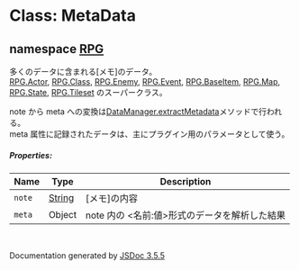 # Class: MetaData

## namespace [RPG](RPG.md)

 多くのデータに含まれる[メモ]のデータ。<br />
 [RPG.Actor](RPG.Actor.md), [RPG.Class](RPG.Class.md), [RPG.Enemy](RPG.Enemy.md), [RPG.Event](RPG.Event.md), [RPG.BaseItem](RPG.BaseItem.md), [RPG.Map](RPG.Map.md), [RPG.State](RPG.State.md), [RPG.Tileset](RPG.Tileset.md) のスーパークラス。

 note から meta への変換は[DataManager.extractMetadata](DataManager.md#static-extractmetadata-data)メソッドで行われる。<br />
 meta 属性に記録されたデータは、主にプラグイン用のパラメータとして使う。

##### Properties:

| Name | Type | Description |
| --- | --- | --- |
| `note` | [String](String.md) | [メモ]の内容 |
| `meta` | Object | note 内の &lt;名前:値&gt;形式のデータを解析した結果 |

 <br>

  Documentation generated by [JSDoc 3.5.5](https://github.com/jsdoc3/jsdoc)
